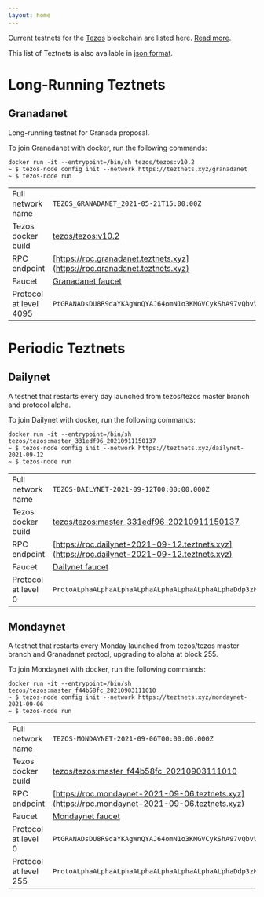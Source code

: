 ```yaml
---
layout: home
---
```


Current testnets for the [Tezos](https://tezos.com) blockchain are listed here. [Read more](about/).

This list of Teztnets is also available in [json format](https://teztnets.xyz/teztnets.json).

# Long-Running Teztnets


## Granadanet
Long-running testnet for Granada proposal.

To join Granadanet with docker, run the following commands:

```
docker run -it --entrypoint=/bin/sh tezos/tezos:v10.2
~ $ tezos-node config init --network https://teztnets.xyz/granadanet
~ $ tezos-node run
```

| | |
|-------|---------------------|
| Full network name | `TEZOS_GRANADANET_2021-05-21T15:00:00Z` |
| Tezos docker build | [tezos/tezos:v10.2](https://hub.docker.com/r/tezos/tezos/tags?page=1&ordering=last_updated&name=v10.2) |
| RPC endpoint | [https://rpc.granadanet.teztnets.xyz](https://rpc.granadanet.teztnets.xyz) |
| Faucet | [Granadanet faucet](https://faucet.tzalpha.net) |
| Protocol at level 4095 |  `PtGRANADsDU8R9daYKAgWnQYAJ64omN1o3KMGVCykShA97vQbvV` |



# Periodic Teztnets


## Dailynet
A testnet that restarts every day launched from tezos/tezos master branch and protocol alpha.

To join Dailynet with docker, run the following commands:

```
docker run -it --entrypoint=/bin/sh tezos/tezos:master_331edf96_20210911150137
~ $ tezos-node config init --network https://teztnets.xyz/dailynet-2021-09-12
~ $ tezos-node run
```

| | |
|-------|---------------------|
| Full network name | `TEZOS-DAILYNET-2021-09-12T00:00:00.000Z` |
| Tezos docker build | [tezos/tezos:master_331edf96_20210911150137](https://hub.docker.com/r/tezos/tezos/tags?page=1&ordering=last_updated&name=master_331edf96_20210911150137) |
| RPC endpoint | [https://rpc.dailynet-2021-09-12.teztnets.xyz](https://rpc.dailynet-2021-09-12.teztnets.xyz) |
| Faucet | [Dailynet faucet](https://faucet.dailynet-2021-09-12.teztnets.xyz) |
| Protocol at level 0 |  `ProtoALphaALphaALphaALphaALphaALphaALphaALphaDdp3zK` |


## Mondaynet
A testnet that restarts every Monday launched from tezos/tezos master branch and Granadanet protocl, upgrading to alpha at block 255.

To join Mondaynet with docker, run the following commands:

```
docker run -it --entrypoint=/bin/sh tezos/tezos:master_f44b58fc_20210903111010
~ $ tezos-node config init --network https://teztnets.xyz/mondaynet-2021-09-06
~ $ tezos-node run
```

| | |
|-------|---------------------|
| Full network name | `TEZOS-MONDAYNET-2021-09-06T00:00:00.000Z` |
| Tezos docker build | [tezos/tezos:master_f44b58fc_20210903111010](https://hub.docker.com/r/tezos/tezos/tags?page=1&ordering=last_updated&name=master_f44b58fc_20210903111010) |
| RPC endpoint | [https://rpc.mondaynet-2021-09-06.teztnets.xyz](https://rpc.mondaynet-2021-09-06.teztnets.xyz) |
| Faucet | [Mondaynet faucet](https://faucet.mondaynet-2021-09-06.teztnets.xyz) |
| Protocol at level 0 |  `PtGRANADsDU8R9daYKAgWnQYAJ64omN1o3KMGVCykShA97vQbvV` |
| Protocol at level 255 |  `ProtoALphaALphaALphaALphaALphaALphaALphaALphaDdp3zK` |




